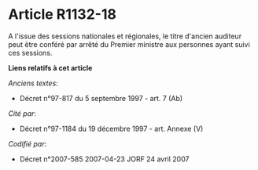 # Article R1132-18

A l'issue des sessions nationales et régionales, le titre d'ancien auditeur peut être conféré par arrêté du Premier ministre
aux personnes ayant suivi ces sessions.

**Liens relatifs à cet article**

_Anciens textes_:

  - Décret n°97-817 du 5 septembre 1997 - art. 7 (Ab)

_Cité par_:

  - Décret n°97-1184 du 19 décembre 1997 - art. Annexe (V)

_Codifié par_:

  - Décret n°2007-585 2007-04-23 JORF 24 avril 2007
